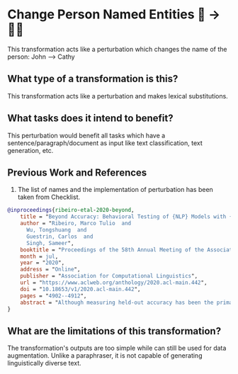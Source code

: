 # Change Person Named Entities 👨 ️→ 🐍🧔
This transformation acts like a perturbation which changes the name of the person: John --> Cathy

## What type of a transformation is this?
This transformation acts like a perturbation and makes lexical substitutions.

## What tasks does it intend to benefit?
This perturbation would benefit all tasks which have a sentence/paragraph/document as input like text classification, 
text generation, etc. 

## Previous Work and References
1) The list of names and the implementation of perturbation has been taken from Checklist.
```bibtex
@inproceedings{ribeiro-etal-2020-beyond,
    title = "Beyond Accuracy: Behavioral Testing of {NLP} Models with {C}heck{L}ist",
    author = "Ribeiro, Marco Tulio  and
      Wu, Tongshuang  and
      Guestrin, Carlos  and
      Singh, Sameer",
    booktitle = "Proceedings of the 58th Annual Meeting of the Association for Computational Linguistics",
    month = jul,
    year = "2020",
    address = "Online",
    publisher = "Association for Computational Linguistics",
    url = "https://www.aclweb.org/anthology/2020.acl-main.442",
    doi = "10.18653/v1/2020.acl-main.442",
    pages = "4902--4912",
    abstract = "Although measuring held-out accuracy has been the primary approach to evaluate generalization, it often overestimates the performance of NLP models, while alternative approaches for evaluating models either focus on individual tasks or on specific behaviors. Inspired by principles of behavioral testing in software engineering, we introduce CheckList, a task-agnostic methodology for testing NLP models. CheckList includes a matrix of general linguistic capabilities and test types that facilitate comprehensive test ideation, as well as a software tool to generate a large and diverse number of test cases quickly. We illustrate the utility of CheckList with tests for three tasks, identifying critical failures in both commercial and state-of-art models. In a user study, a team responsible for a commercial sentiment analysis model found new and actionable bugs in an extensively tested model. In another user study, NLP practitioners with CheckList created twice as many tests, and found almost three times as many bugs as users without it.",
}
```

## What are the limitations of this transformation?
The transformation's outputs are too simple while can still be used for data augmentation. Unlike a paraphraser, it is not capable of
 generating linguistically diverse text.
